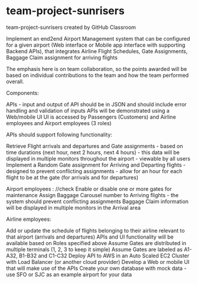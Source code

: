 # team-project-sunrisers
team-project-sunrisers created by GitHub Classroom

Implement an end2end Airport Management system that can be configured for a given airport (Web interface or Mobile app interface with supporting Backend APIs), that integrates Airline Flight Schedules, Gate Assignments, Baggage Claim assignment for arriving flights

The emphasis here is on team collaboration, so the points awarded will be based on individual contributions to the team and how the team performed overall.  

Components:

APIs - input and output of API should be in JSON and should include error handling and validation of inputs
APIs will be demonstrated using a Web/mobile UI
UI is accessed by Passengers (Customers) and Airline employees and Airport employees (3 roles)

APIs should support following functionality:

Retrieve Flight arrivals and departures and Gate assignments - based on time durations (next hour, next 2 hours, next 4 hours) - this data will be displayed in multiple monitors throughout the airport - viewable by all users
Implement a Random Gate assignment for Arriving and Departing flights - designed to prevent conflicting assignments - allow for an hour for each flight to be at the gate (for arrivals and for departures)

Airport employees :
//check
Enable or disable one or more gates for maintenance
Assign Baggage Carousel number to Arriving flights - the system should prevent conflicting assignments
Baggage Claim information will be displayed in multiple monitors in the Arrival area

Airline employees:

Add or update the schedule of flights belonging to their airline relevant to that airport (arrivals and departures)
APIs and UI functionality will be available based on Roles specified above
Assume Gates are distributed in multiple terminals (1, 2, 3 to keep it simple)
Assume Gates are labeled as A1-A32, B1-B32 and C1-C32
Deploy API to AWS in an Auto Scaled EC2 Cluster with Load Balancer (or another cloud provider)
Develop a Web or mobile UI that will make use of the APIs
Create your own database with mock data - use SFO or SJC as an example airport for your data
